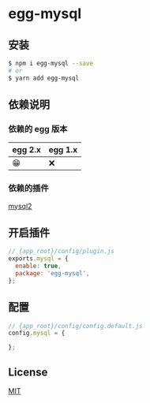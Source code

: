 <!--
 * @Author: 姜彦汐
 * @Date: 2020-12-04 13:18:19
 * @LastEditors: 姜彦汐
 * @LastEditTime: 2021-04-22 10:27:53
 * @Description: 
 * @Contact: jiangyanxi@live.com
 * @FilePath: /egg-mysql/README.md
-->
# egg-mysql
## 安装

```bash
$ npm i egg-mysql --save
# or
$ yarn add egg-mysql
```

## 依赖说明

### 依赖的 egg 版本

egg 2.x | egg 1.x
--- | ---
😁 | ❌

### 依赖的插件

[mysql2](https://github.com/sidorares/node-mysql2)

## 开启插件

```js
// {app_root}/config/plugin.js
exports.mysql = {
  enable: true,
  package: 'egg-mysql',
};
```

## 配置

```js
// {app_root}/config/config.default.js
config.mysql = {

};
```
## License

[MIT](LICENSE)